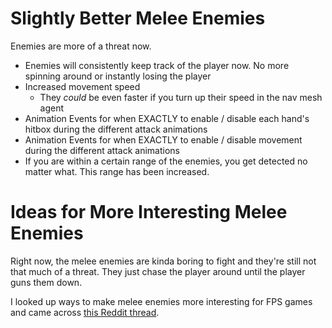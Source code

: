 
# Slightly Better Melee Enemies

Enemies are more of a threat now.

- Enemies will consistently keep track of the player now. No more spinning around or instantly losing the player
- Increased movement speed
	- They *could* be even faster if you turn up their speed in the nav mesh agent
- Animation Events for when EXACTLY to enable / disable each hand's hitbox during the different attack animations
- Animation Events for when EXACTLY to enable / disable movement during the different attack animations
- If you are within a certain range of the enemies, you get detected no matter what. This range has been increased.

# Ideas for More Interesting Melee Enemies

Right now, the melee enemies are kinda boring to fight and they're still not that much of a threat. They just chase the player around until the player guns them down.

I looked up ways to make melee enemies more interesting for FPS games and came across [this Reddit thread](https://www.reddit.com/r/truegaming/comments/a0ch72/how_should_fps_games_approach_melee_enemies/).
